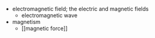 - electromagnetic field; the electric and magnetic fields
    - electromagnetic wave
- magnetism
    - [[magnetic force]]
